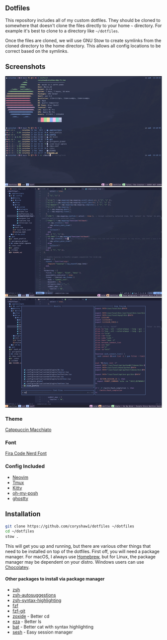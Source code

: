## Dotfiles
This repository includes all of my custom dotfiles.  They should be cloned to
somewhere that doesn't clone the files directly to your home `~` directory. For example it's best to clone to a directory like `~/dotfiles`.

Once the files are cloned, we will use GNU Stow to create symlinks from the cloned directory to the home directory. This allows all config locations to be correct based on the symlinks.

## Screenshots
![tmux and kitty](./assets/kitty-tmux.png)
![neovim](./assets/neovim.png)
![telescope](./assets/telescope.png)

### Theme
[Catppuccin Macchiato](https://github.com/catppuccin/catppuccin)

### Font
[Fira Code Nerd Font](https://github.com/ryanoasis/nerd-fonts/tree/master/patched-fonts/FiraCode)

### Config Included
* [Neovim](https://github.com/neovim/neovim)
* [Tmux](https://github.com/tmux/tmux)
* [Kitty](https://github.com/kovidgoyal/kitty)
* [oh-my-posh](https://github.com/JanDeDobbeleer/oh-my-posh)
* [ghostty](https://github.com/ghostty-org/ghostty)

## Installation
```bash
git clone https://github.com/coryshaw1/dotfiles ~/dotfiles
cd ~/dotfiles
stow .
```

This will get you up and running, but there are various other things that need to be installed on top of the dotfiles. First off, you will need a package manager. For macOS, I always use [Homebrew](https://brew.sh/), but for Linux, the package manager may be dependent on your distro. Windows users can use [Chocolatey](https://chocolatey.org/).

#### Other packages to install via package manager
* [zsh](https://git.code.sf.net/p/zsh/code)
* [zsh-autosuggestions](https://github.com/zsh-users/zsh-autosuggestions)
* [zsh-syntax-highlighting](https://github.com/zsh-users/zsh-syntax-highlighting)
* [fzf](https://github.com/junegunn/fzf)
* [fzf-git](https://github.com/junegunn/fzf-git.sh)
* [zoxide](https://github.com/ajeetdsouza/zoxide) - Better cd
* [eza](https://github.com/eza-community/eza) - Better ls
* [bat](https://github.com/sharkdp/bat) - Better cat with syntax highlighting
* [sesh](https://github.com/joshmedeski/sesh) - Easy session manager
